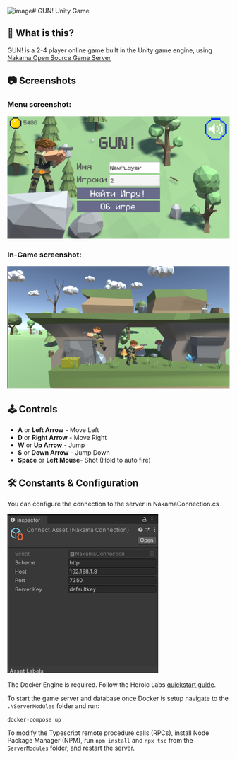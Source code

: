 ![image](https://github.com/LehaSex/GUN-Game/assets/94061794/0ba8fe61-d0da-497e-a053-01756bf009e6)# GUN! Unity Game

## 💬 What is this?
GUN! is a 2-4 player online game built in the Unity game engine, using [Nakama Open Source Game Server](https://heroiclabs.com/nakama-opensource/)

## 📷 Screenshots
### Menu screenshot:
![MainMenu](https://github.com/LehaSex/GUN-Game/blob/main/Screen_Menu.png?raw=true "Main Menu")
### In-Game screenshot:
![InGame](https://github.com/LehaSex/GUN-Game/blob/main/Ingame_Screen.png?raw=true "In Game")

## 🕹️ Controls

- **A** or **Left Arrow** - Move Left
- **D** or **Right Arrow** - Move Right
- **W** or **Up Arrow** - Jump
- **S** or **Down Arrow** - Jump Down
- **Space** or **Left Mouse**- Shot (Hold to auto fire)

## 🛠️ Constants & Configuration
You can configure the connection to the server in NakamaConnection.cs

![Connection](https://github.com/LehaSex/GUN-Game/blob/main/Connection_Screen.png?raw=true "Connection Setup")

The Docker Engine is required. Follow the Heroic Labs <a href="https://heroiclabs.com/docs/install-docker-quickstart/">quickstart guide</a>.

To start the game server and database once Docker is setup navigate to the `.\ServerModules` folder and run:

```
docker-compose up
```

To modify the Typescript remote procedure calls (RPCs), install Node Package Manager (NPM), run `npm install` and `npx tsc` from the `ServerModules` folder, and restart the server.


